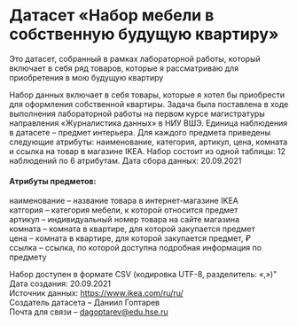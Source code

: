 # Датасет «Набор мебели в собственную будущую квартиру»

Это датасет, собранный в рамках лабораторной работы, который включает в себя ряд товаров, которые я рассматриваю для приобретения в мою будущую квартиру

Набор данных включает в себя товары, которые я хотел бы приобрести для оформления собственной квартиры. Задача была поставлена в ходе выполнения лабораторной работы на первом курсе магистратуры направления «Журналистика данных» в НИУ ВШЭ. 
Единица наблюдения в датасете – предмет интерьера. Для каждого предмета приведены следующие атрибуты: наименование, категория, артикул, цена, комната и ссылка на товар в магазине IKEA.
Набор состоит из одной таблицы: 12 наблюдений по 6 атрибутам. Дата сбора данных: 20.09.2021

#### Атрибуты предметов:
наименование – название товара в интернет-магазине IKEA <br/>
катгория – категория мебели, к которой относится предмет <br/>
артикул – индивидуальный номер товара на сайте магазина <br/>
комната – комната в квартире, для которой закупается предмет <br/>
цена – комната в квартире, для которой закупается предмет, ₽ <br/>
ссылка – ссылка, по которой доступна подробная информация по предмету

Набор доступен в формате CSV (кодировка UTF-8, разделитель: «,»)" <br/>
Дата создания: 20.09.2021 <br/>
Источник данных: https://www.ikea.com/ru/ru/ <br/>
Создатель датасета – Даниил Гоптарев <br/>
Почта для связи – dagoptarev@edu.hse.ru <br/>

